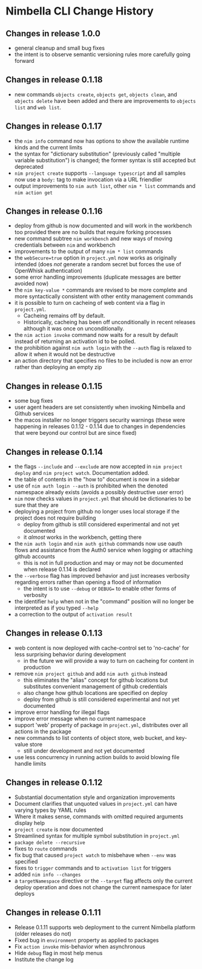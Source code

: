 # Nimbella CLI Change History

## Changes in release 1.0.0

- general cleanup and small bug fixes
- the intent is to observe semantic versioning rules more carefully going forward

## Changes in release 0.1.18

- new commands `objects create`, `objects get`, `objects clean`, and `objects delete` have been added and there are improvements to `objects list` and `web list`.

## Changes in release 0.1.17

- the `nim info` command now has options to show the available runtime kinds and the current limits
- the syntax for "dictionary substitution" (previously called "multiple variable substitution") is changed; the former syntax is still accepted but deprecated
- `nim project create` supports `--language typescript` and all samples now use a `body:` tag to make invocation via a URL friendlier
- output improvements to `nim auth list`, other `nim * list` commands and `nim action get`

## Changes in release 0.1.16

- deploy from github is now documented and will work in the workbench too provided there are no builds that require forking processes
- new command subtree `nim workbench` and new ways of moving credentials between `nim` and workbench
- improvements to the output of many `nim * list` commands
- the `webSecure=true` option in `project.yml` now works as originally intended (does _not_ generate a random secret but forces the use of OpenWhisk authentication)
- some error handling improvements (duplicate messages are better avoided now)
- the `nim key-value *` commands are revised to be more complete and more syntactically consistent with other entity management commands
- it is possible to turn on cacheing of web content via a flag in `project.yml`.
  - Cacheing remains off by default.
  - Historically, cacheing has been off unconditionally in recent releases although it was once on unconditionally.
- the `nim action invoke` command now waits for a result by default instead of returning an activation id to be polled.
- the prohibition against `nim auth login` with the `--auth` flag is relaxed to allow it when it would not be destructive
- an action directory that specifies no files to be included is now an error rather than deploying an empty zip


## Changes in release 0.1.15

- some bug fixes
- user agent headers are set consistently when invoking Nimbella and Github services
- the macos installer no longer triggers security warnings (these were happening in releases 0.1.12 - 0.1.14 due to changes in dependencies that were beyond our control but are since fixed)

## Changes in release 0.1.14

- the flags `--include` and `--exclude` are now accepted in `nim project deploy` and `nim project watch`.  Documentation added.
- the table of contents in the "how to" document is now in a sidebar
- use of `nim auth login --auth` is prohibited when the denoted namespace already exists (avoids a possibly destructive user error)
- `nim` now checks values in `project.yml` that should be dictionaries to be sure that they are
- deploying a project from github no longer uses local storage if the project does not require building
    - deploy from github is still considered experimental and not yet documented
    - it _almost_ works in the workbench, getting there
- the `nim auth login` and `nim auth github` commands now use oauth flows and assistance from the Auth0 service when logging or attaching github accounts
  - this is not in full production and may or may not be documented when release 0.1.14 is declared
- the `--verbose` flag has improved behavior and just increases verbosity regarding errors rather than opening a flood of information
  - the intent is to use `--debug` or `DEBUG=` to enable other forms of verbosity
- the identifier `help` when not in the "command" position will no longer be interpreted as if you typed `--help`
- a correction to the output of `activation result`

## Changes in release 0.1.13

- web content is now deployed with cache-control set to 'no-cache' for less surprising behavior during development
    - in the future we will provide a way to turn on cacheing for content in production
- remove `nim project github` and add `nim auth github` instead
    - this eliminates the "alias" concept for github locations but substitutes convenient management of github credentials
    - also change how github locations are specified on deploy
    - deploy from github is still considered experimental and not yet documented
- improve error handling for illegal flags
- improve error message when no current namespace
- support 'web' property of package in `project.yml`, distributes over all actions in the package
- new commands to list contents of object store, web bucket, and key-value store
    - still under development and not yet documented
- use less concurrency in running action builds to avoid blowing file handle limits

## Changes in release 0.1.12

- Substantial documentation style and organization improvements
- Document clarifies that unquoted values in `project.yml` can have varying types by YAML rules
- Where it makes sense, commands with omitted required arguments display help
- `project create` is now documented
- Streamlined syntax for multiple symbol substitution in `project.yml`
- `package delete --recursive`
- fixes to `route` commands
- fix bug that caused `project watch` to misbehave when `--env` was specified
- fixes to `trigger` commands and to `activation list` for triggers
- added `nim info --changes`
- a `targetNamespace` directive or the `--target` flag affects only the current deploy operation and does not change the current namespace for later deploys

## Changes in release 0.1.11
- Release 0.1.11 supports web deployment to the current Nimbella platform (older releases do not)
- Fixed bug in `environment` property as applied to packages
- Fix `action invoke` mis-behavior when asynchronous
- Hide `debug` flag in most help menus
- Institute the change log



